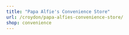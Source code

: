 ```yaml
---
title: "Papa Alfie's Convenience Store"
url: /croydon/papa-alfies-convenience-store/
shop: convenience
---
```

